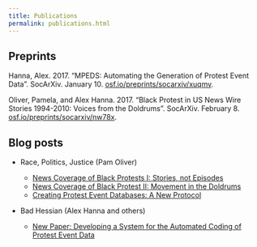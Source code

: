 ```yaml
---
title: Publications
permalink: publications.html
---
```


## Preprints

Hanna, Alex. 2017. “MPEDS: Automating the Generation of Protest Event Data”. SocArXiv. January 10. [osf.io/preprints/socarxiv/xuqmv](https://osf.io/preprints/socarxiv/xuqmv).

Oliver, Pamela, and Alex Hanna. 2017. “Black Protest in US News Wire Stories 1994-2010: Voices from the Doldrums”. SocArXiv. February 8. [osf.io/preprints/socarxiv/nw78x](https://osf.io/preprints/socarxiv/nw78x/).

## Blog posts

- Race, Politics, Justice (Pam Oliver)
    - [News Coverage of Black Protests I: Stories, not Episodes](http://www.ssc.wisc.edu/soc/racepoliticsjustice/2017/01/23/black-protest-events-stories-episodes/)
    - [News Coverage of Black Protest II: Movement in the Doldrums](http://www.ssc.wisc.edu/soc/racepoliticsjustice/2017/01/24/news-coverage-of-black-protest-ii-movement-in-the-doldrums/)
    - [Creating Protest Event Databases: A New Protocol](http://www.ssc.wisc.edu/soc/racepoliticsjustice/2017/06/07/creating-protest-event-databases-a-new-protocol/)

- Bad Hessian (Alex Hanna and others)
    - [New Paper: Developing a System for the Automated Coding of Protest Event Data](http://badhessian.org/2014/04/new-paper-developing-a-system-for-the-automated-coding-of-protest-event-data/)
